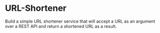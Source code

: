 # URL-Shortener
Build a simple URL shortener service that will accept a URL as an argument over a REST API and return a shortened URL as a result.
